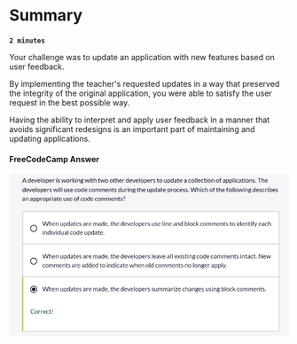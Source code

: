 # Summary

**`2 minutes`**

Your challenge was to update an application with new features based on user feedback.

By implementing the teacher's requested updates in a way that preserved the integrity of the original application, you were able to satisfy the user request in the best possible way.

Having the ability to interpret and apply user feedback in a manner that avoids significant redesigns is an important part of maintaining and updating applications.


#### FreeCodeCamp Answer

![alt text](image.png)